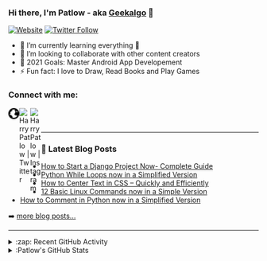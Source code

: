 ### Hi there, I'm Patlow - aka [Geekalgo][website] 👋

[![Website](https://img.shields.io/website?label=geekalgo.com&style=for-the-badge&url=https%3A%2F%2Fhttps://geekalgo.com/)](https://geekalgo.com)
[![Twitter Follow](https://img.shields.io/twitter/follow/patlowpat?color=1DA1F2&logo=twitter&style=for-the-badge)](https://twitter.com/patlowpat)


- 🌱 I’m currently learning everything 🤣
- 👯 I’m looking to collaborate with other content creators
- 🥅 2021 Goals: Master Android App Developement
- ⚡ Fun fact: I love to Draw, Read Books and Play Games

### Connect with me:

[<img align="left" alt="geekalgo.com" width="22px" src="https://raw.githubusercontent.com/iconic/open-iconic/master/svg/globe.svg" />][website]
[<img align="left" alt="Harry Patlow | Twitter" width="22px" src="https://cdn.jsdelivr.net/npm/simple-icons@v3/icons/twitter.svg" />][twitter]
[<img align="left" alt="Harry Patlow | Instagram" width="22px" src="https://cdn.jsdelivr.net/npm/simple-icons@v3/icons/instagram.svg" />][instagram]


<br />
<br />

---

### 📕 Latest Blog Posts

<!-- BLOG-POST-LIST:START -->
- [How to Start a Django Project Now- Complete Guide](https://geekalgo.com/python/django/how-to-start-a-django-project-now-complete-guide/)
- [Python While Loops now in a Simplified Version](https://geekalgo.com/python/python-while-loops/)
- [How to Center Text in CSS – Quickly and Efficiently](https://geekalgo.com/blogs/how-to-center-text-in-css-quickly-and-efficiently/)
- [12 Basic Linux Commands now in a Simple Version](https://geekalgo.com/linux/12-basic-linux-commands-now-in-a-simple-version/)
- [How to Comment in Python now in a Simplified Version](https://geekalgo.com/blogs/comment-in-python/)
<!-- BLOG-POST-LIST:END -->

➡️ [more blog posts...](https://geekalgo.com)

---

<details>
  <summary>:zap: Recent GitHub Activity</summary>
  
<!--START_SECTION:activity-->

<!--END_SECTION:activity-->

</details>

<details>
  <summary>:Patlow's GitHub Stats</summary>

  ![visitors](https://visitor-badge.glitch.me/badge?page_id=HarryPatlow.id)

  <img height="180em" alt="Patlow's GitHub Stats" src="https://github-readme-stats.vercel.app/api?username=HarryPatlow&show_icons=true&hide_border=true&&count_private=true&include_all_commits=true" />

  <img height="180em" alt="Patlow's GitHub Stats" src="https://github-readme-stats.vercel.app/api/top-langs/?username=HarryPatlow" />

  <!--START_SECTION:waka-->
  <!--END_SECTION:waka-->

</details>

[website]: https://geekalgo.com
[twitter]: https://twitter.com/patlowpat
[instagram]: https://www.instagram.com/geekalgo/

